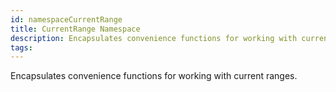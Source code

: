 ```yaml
---
id: namespaceCurrentRange
title: CurrentRange Namespace
description: Encapsulates convenience functions for working with current ranges.
tags:
---
```

Encapsulates convenience functions for working with current ranges.
